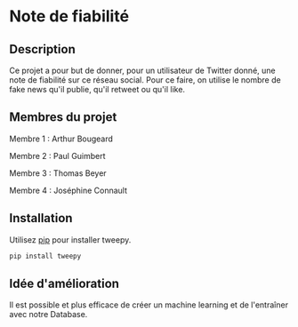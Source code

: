 # Note de fiabilité


## Description

Ce projet a pour but de donner, pour un utilisateur de Twitter donné, une note de fiabilité sur ce réseau social. Pour ce faire, on utilise le nombre de fake news qu'il publie, qu'il retweet ou qu'il like.


## Membres du projet

Membre 1 : Arthur Bougeard

Membre 2 : Paul Guimbert

Membre 3 : Thomas Beyer

Membre 4 : Joséphine Connault


## Installation

Utilisez [pip](https://pip.pypa.io/en/stable/) pour installer tweepy.

```bash
pip install tweepy
```


## Idée d'amélioration

Il est possible et plus efficace de créer un machine learning et de l'entraîner avec notre Database.